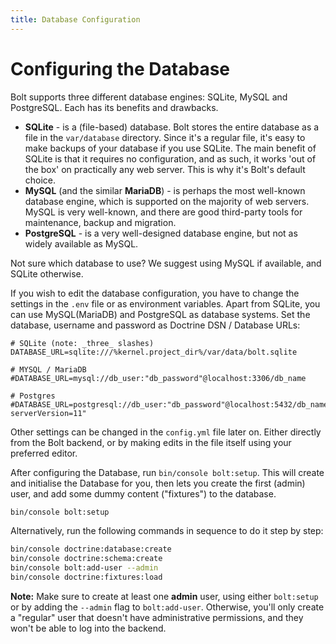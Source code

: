 ```yaml
---
title: Database Configuration
---
```

Configuring the Database
========================

Bolt supports three different database engines: SQLite, MySQL and PostgreSQL.
Each has its benefits and drawbacks.

  - **SQLite** - is a (file-based) database. Bolt stores the entire database as
    a file in the `var/database` directory. Since it's a regular file, it's
    easy to make backups of your database if you use SQLite. The main benefit
    of SQLite is that it requires no configuration, and as such, it works 'out
    of the box' on practically any web server. This is why it's Bolt's default
    choice.
  - **MySQL** (and the similar **MariaDB**) - is perhaps the most well-known
    database engine, which is supported on the majority of web servers. MySQL is
    very well-known, and there are good third-party tools for maintenance,
    backup and migration.
  - **PostgreSQL** - is a very well-designed database engine, but not as widely
    available as MySQL.

Not sure which database to use? We suggest using MySQL if available, and SQLite
otherwise.

If you wish to edit the database configuration, you have to change the settings
in the `.env` file or as environment variables. Apart from SQLite, you can use
MySQL(MariaDB) and PostgreSQL as database systems. Set the database, username
and password as Doctrine DSN / Database URLs:


```env
# SQLite (note: _three_ slashes)
DATABASE_URL=sqlite:///%kernel.project_dir%/var/data/bolt.sqlite

# MYSQL / MariaDB
#DATABASE_URL=mysql://db_user:"db_password"@localhost:3306/db_name

# Postgres
#DATABASE_URL=postgresql://db_user:"db_password"@localhost:5432/db_name?serverVersion=11"
```

Other settings can be changed in the `config.yml` file later on. Either
directly from the Bolt backend, or by making edits in the file itself using
your preferred editor.

After configuring the Database, run `bin/console bolt:setup`. This will create
and initialise the Database for you, then lets you create the first (admin)
user, and add some dummy content ("fixtures") to the database.

```bash
bin/console bolt:setup
```

Alternatively, run the following commands in sequence to do it step by step:

```bash
bin/console doctrine:database:create
bin/console doctrine:schema:create
bin/console bolt:add-user --admin
bin/console doctrine:fixtures:load
```

<p class="note"><strong>Note:</strong> Make sure to create at least one
<strong>admin</strong> user, using either <code>bolt:setup</code> or by adding
the <code>--admin</code> flag to <code>bolt:add-user</code>. Otherwise, you'll
only create a "regular" user that doesn't have administrative permissions, and
they won't be able to log into the backend.</p>
